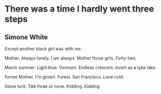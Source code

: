 # There was a time I hardly went three steps
## Simone White
Except another black girl was with me.

Mother. Always lonely. I am always.
Mother those girls. Forty-two.

March summer. Light blue. Vermont.
Endless crescent. Invert as a tyke lake.

Fernet Mother, I'm grown. Forest.
San Francisco. Lone cold.

Stone turd. Talk three or none.
Kidding.
Kidding.